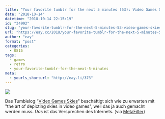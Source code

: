 ```yaml
---
title: "Your favorite tumblr for the next 5 minutes (53): Video Games Skies"
date: "2018-10-14"
datetime: "2018-10-14 22:15:19"
id: "34992"
slug: "your-favorite-tumblr-for-the-next-5-minutes-53-video-games-skies"
url: "https://eay.cc/2018/your-favorite-tumblr-for-the-next-5-minutes-53-video-games-skies/"
author: "eay"
format: "post"
categories:
  - 0815
tags:
  - games
  - retro
  - your-favorite-tumblr-for-the-next-5-minutes
meta:
  - yourls_shorturl: "http://eay.li/373"
---
```


![](https://eay.cc/uploads/2018/videogamesskies.gif)

Das Tumblelog "[Video Games Skies](https://videogamesskies.tumblr.com/)" beschäftigt sich wie zu erwarten mit "the art of depicting skies in video games", weil das ja auch gemacht werden muss. _Das_ ist das Versprechen des Internets. (via [MetaFilter](https://www.metafilter.com/176922/video-games-skies))

